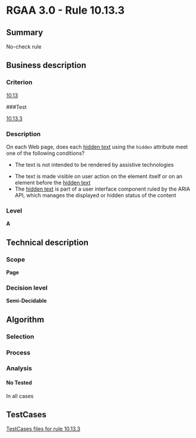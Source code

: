 # RGAA 3.0 -  Rule 10.13.3

## Summary

No-check rule

## Business description

### Criterion

[10.13](http://asqatasun.github.io/RGAA--3.0--EN/RGAA3.0_Criteria_English_version_v1.html#crit-10-13)

###Test

[10.13.3](http://asqatasun.github.io/RGAA--3.0--EN/RGAA3.0_Criteria_English_version_v1.html#test-10.13.3)

### Description
On each Web page, does each <a href="http://asqatasun.github.io/RGAA--3.0--EN/RGAA3.0_Glossary_English_version_v1.html#mTexteCache">hidden
  text</a> using the <code>hidden</code> attribute  meet one of the
    following conditions?
    <ul><li>The text is not intended
   to be rendered by assistive technologies</li>

  <li> The text is made
   visible on user action on the element itself or on
   an element before the <a href="http://asqatasun.github.io/RGAA--3.0--EN/RGAA3.0_Glossary_English_version_v1.html#mTexteCache">hidden
    text</a></li>
  <li> The <a href="http://asqatasun.github.io/RGAA--3.0--EN/RGAA3.0_Glossary_English_version_v1.html#mTexteCache">hidden
    text</a> is part
   of a user interface component ruled by the ARIA
   API, which manages the displayed or hidden status
   of the content</li>
    </ul> 


### Level

**A**

## Technical description

### Scope

**Page**

### Decision level

**Semi-Decidable**

## Algorithm

### Selection

### Process

### Analysis

#### No Tested 

In all cases




##  TestCases 

[TestCases files for rule 10.13.3](https://gitlab.com/asqatasun/Asqatasun/-/tree/master/rules/rules-rgaa3.0/src/test/resources/testcases/rgaa30/Rgaa30Rule101303/) 


